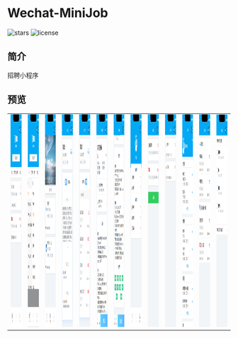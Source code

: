 # Wechat-MiniJob

![stars](https://img.shields.io/github/stars/Zoctan/Wechat-MiniJob.svg?style=flat-square&label=Stars)
![license](https://img.shields.io/github/license/Zoctan/Wechat-MiniJob.svg?style=flat-square)

## 简介

招聘小程序

## 预览


<table>
	<tr>
		<td><img src="README/index1.png" width=270 height=480/></td>
		<td><img src="README/index2.png" width=270 height=480/></td>
		<td><img src="README/companyList.png" width=270 height=480/></td>
		<td><img src="README/company1.png" width=270 height=480/></td>
		<td><img src="README/company2.png" width=270 height=480/></td>
		<td><img src="README/position1.png" width=270 height=480/></td>
		<td><img src="README/position2.png" width=270 height=480/></td>
		<td><img src="README/me1.png" width=270 height=480/></td>
		<td><img src="README/me2.png" width=270 height=480/></td>
		<td><img src="README/me3.png" width=270 height=480/></td>
		<td><img src="README/me4.png" width=270 height=480/></td>
		<td><img src="README/me5.png" width=270 height=480/></td>
		<td><img src="README/me6.png" width=270 height=480/></td>
	</tr>
</table>
